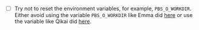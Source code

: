 - [ ] Try not to reset the environment variables, for example, `PBS_O_WORKDIR`. Either avoid using the variable `PBS_O_WORKDIR` like Emma did [here](https://github.com/ekmolloy/reu2019-tutorials/blob/master/1-campus-cluster/ebhamel2/a_run_fastme.pbs) or use the variable like Qikai did [here](https://github.com/ekmolloy/reu2019-tutorials/blob/master/1-campus-cluster/qikaiy2/a_run_fastme.pbs).
